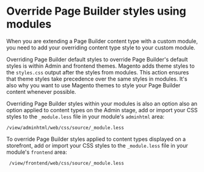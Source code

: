 # Override Page Builder styles using modules

When you are extending a Page Builder content type with a custom module, you need to add your overriding content type style to your custom module.

Overriding Page Builder default styles to override Page Builder's default styles is within Admin and frontend themes. Magento adds theme styles to the `styles.css` output after the styles from modules. This action ensures that theme styles take precedence over the same styles in modules. It's also why you want to use Magento themes to style your Page Builder content whenever possible.

Overriding Page Builder styles within your modules is also an option also an option applied to content types on the Admin stage, add or import your CSS styles to the `_module.less` file in your module's `adminhtml` area:

```terminal
/view/adminhtml/web/css/source/_module.less
```

To override Page Builder styles applied to content types displayed on a storefront, add or import your CSS styles to the `_module.less` file in your module's `frontend` area:

```terminal
 /view/frontend/web/css/source/_module.less
```
